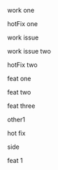 work one

hotFix one

work issue

work issue two

hotFix two

feat one

feat two

feat three

other1

hot fix

side

feat 1
